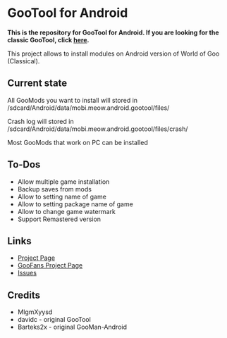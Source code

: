 # GooTool __for Android__

**This is the repository for GooTool for Android. If you are looking for the classic GooTool,
click [here](https://github.com/davidc/gootool).**

This project allows to install modules on Android version of World of Goo (Classical).

## Current state

All GooMods you want to install will stored in /sdcard/Android/data/mobi.meow.android.gootool/files/

Crash log will stored in /sdcard/Android/data/mobi.meow.android.gootool/files/crash/

Most GooMods that work on PC can be installed

## To-Dos

- Allow multiple game installation
- Backup saves from mods
- Allow to setting name of game
- Allow to setting package name of game
- Allow to change game watermark
- Support Remastered version

## Links

- [Project Page](http://gootool.worldofgoo.club/)
- [GooFans Project Page](http://goofans.com/download/utility/world-of-goo-mod-manager)
- [Issues](https://github.com/MlgmXyysd/GooTool/issues)

## Credits

- MlgmXyysd
- davidc - original GooTool
- Barteks2x - original GooMan-Android
